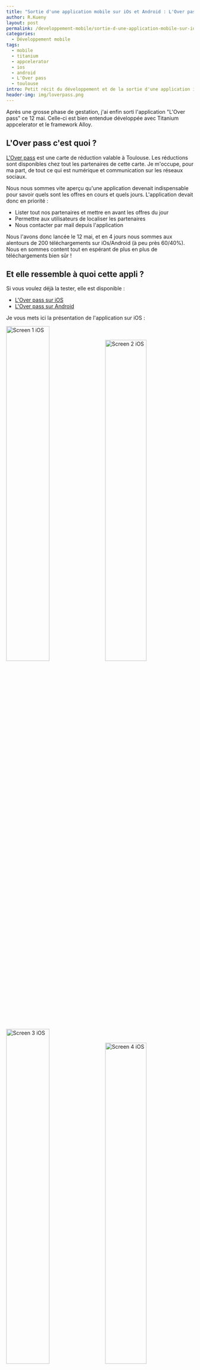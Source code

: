 ```yaml
---
title: "Sortie d'une application mobile sur iOs et Android : L'Over pass"
author: R.Kueny
layout: post
permalink: /developpement-mobile/sortie-d-une-application-mobile-sur-ios-et-android-l-over-pass
categories:
  - Développement mobile
tags:
  - mobile
  - titanium
  - appcelerator
  - ios
  - android
  - L'Over pass
  - toulouse
intro: Petit récit du développement et de la sortie d'une application iOs/Android dévelopée avec Titanium appcelerator.
header-img: img/loverpass.png
---
```


Après une grosse phase de gestation, j'ai enfin sorti l'application "L'Over pass" ce 12 mai. Celle-ci est bien entendue développée avec Titanium appcelerator et le framework Alloy.

## L'Over pass c'est quoi ?

[L'Over pass](http://loverpass.fr) est une carte de réduction valable à Toulouse. Les réductions sont disponibles chez tout les partenaires de cette carte. Je m'occupe, pour ma part, de tout ce qui est numérique et communication sur les réseaux sociaux. 

Nous nous sommes vite aperçu qu'une application devenait indispensable pour savoir quels sont les offres en cours et quels jours. L'application devait donc en priorité :

* Lister tout nos partenaires et mettre en avant les offres du jour
* Permettre aux utilisateurs de localiser les partenaires
* Nous contacter par mail depuis l'application

Nous l'avons donc lancée le 12 mai, et en 4 jours nous sommes aux alentours de 200 téléchargements sur iOs/Android (à peu près 60/40%). Nous en sommes content tout en espérant de plus en plus de téléchargements bien sûr !

## Et elle ressemble à quoi cette appli ?

Si vous voulez déjà la tester, elle est disponible :

* [L'Over pass sur iOS](https://itunes.apple.com/fr/app/lover-pass/id989976180?l=fr&ls=1&mt=8)
* [L'Over pass sur Android](https://play.google.com/store/apps/details?id=fr.loverpass.loverpass)

Je vous mets ici la présentation de l'application sur iOS :

<div style="width:100%;margin-bottom:15px;">
  <img src="{{ site.url }}/img/ios/screen1.jpg" alt="Screen 1 iOS" style="width:48%;margin-right:4%;display:inline;" />
  <img src="{{ site.url }}/img/ios/screen2.jpg" alt="Screen 2 iOS" style="width:47%;display:inline;" />
</div>

<div style="width:100%;margin-bottom:15px;">
  <img src="{{ site.url }}/img/ios/screen3.jpg" alt="Screen 3 iOS" style="width:48%;margin-right:4%;display:inline;" />
  <img src="{{ site.url }}/img/ios/screen5.jpg" alt="Screen 4 iOS" style="width:47%;display:inline;" />
</div>

D'ailleurs, j'ai généré cette présentation avec le site [LaunchKit.io](https://launchkit.io/screenshots/onboard), je vous le conseille pour faire votre présentation pour votre application iOS.

## Beaucoup de difficultés ?

Il y en a eu oui ! Cette application est le fil rouge de mon apprentissage avec Titanium. Je l'ai souvent recommencée à zéro pour l'améliorer et utiliser un meilleur code. Je n'avais par exemple pas débuté avec les Models. Et j'avais bien tort.

J'ai eu aussi des soucis avec Android. En effet, je n'utilisai pratiquement jamais cette plateforme. J'ai depuis rattrapé mon retard et je saisi mieux toutes les différences entre iOS et Android.

Les quelques conseils que je ressors de cette 1ère version de l'application :

* Ne faites pas toute une version de l'application avant de la porter sur l'autre plateforme. Faites les 2 petit à petit.
* Commencez par Android et améliorez sur iOS.
* Faites assez rapidement tester par vos amis et votre cercle proches. Quand vous êtes la tête de le code vous passez à côté de pleins de choses. Et surtout, vous ne naviguez pas comme les autres.
* Réservez du temps à la soumission de votre application (screenshot, description, mots clés, etc...)

## Et la suite ?

J'ai encore pleins de projets sur mobile. Les prochaines versions de L'Over pass, une autre application qui listera les Happy hours et autres bons plans pour sortir sur Toulouse (dans un premier temps, puis Bordeaux, Lyon, Nantes et Paris par la suite).

Je suis aussi en train de finir un service web et je continue de jouer avec Unity3D pour sortir un jeu sur mobile sous peu.

<strong>De plus, si vous désirez faire développer une application iOS et/ou Android, n'hésitez pas [à me contacter]({{ site.url }}/contact) pour travailler avec moi</strong>
